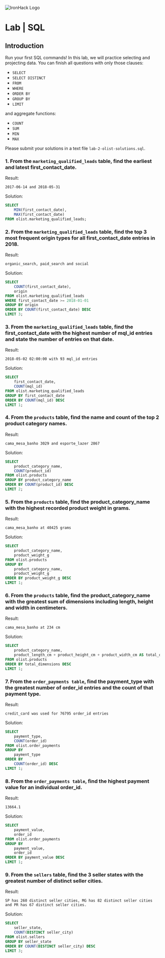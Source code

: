 ![IronHack Logo](https://s3-eu-west-1.amazonaws.com/ih-materials/uploads/upload_d5c5793015fec3be28a63c4fa3dd4d55.png)

# Lab | SQL

## Introduction

Run your first SQL commands! In this lab, we will practice selecting and projecting data. You can finish all questions with only those clauses:
- `SELECT`
- `SELECT DISTINCT`
- `FROM`
- `WHERE`
- `ORDER BY`
- `GROUP BY`
- `LIMIT`

and aggregate functions:
- `COUNT`
- `SUM`
- `MIN`
- `MAX`

Please submit your solutions in a text file `lab-2-olist-solutions.sql`.

### 1. From the `marketing_qualified_leads` table, find the earliest and latest first_contact_date.

Result:
```
2017-06-14 and 2018-05-31
```
Solution:
```sql
SELECT
    MIN(first_contact_date),
    MAX(first_contact_date)
FROM olist.marketing_qualified_leads;
```

### 2. From the `marketing_qualified_leads` table, find the top 3 most frequent origin types for all first_contact_date entries in 2018.
Result:
```
organic_search, paid_search and social
```
Solution:
```sql
SELECT
    COUNT(first_contact_date),
    origin
FROM olist.marketing_qualified_leads
WHERE first_contact_date >= 2018-01-01
GROUP BY origin
ORDER BY COUNT(first_contact_date) DESC
LIMIT 3;
```

### 3. From the `marketing_qualified_leads` table, find the first_contact_date with the highest number of mql_id entries and state the number of entries on that date.
Result:
```
2018-05-02 02:00:00 with 93 mql_id entries
```
Solution:
```sql
SELECT
    first_contact_date,
    COUNT(mql_id)
FROM olist.marketing_qualified_leads
GROUP BY first_contact_date
ORDER BY COUNT(mql_id) DESC
LIMIT 1;
```

### 4. From the `products` table, find the name and count of the top 2 product category names.
Result:
```
cama_mesa_banho 3029 and esporte_lazer 2867
```
Solution:
```sql
SELECT
    product_category_name,
    COUNT(product_id)
FROM olist.products
GROUP BY product_category_name
ORDER BY COUNT(product_id) DESC
LIMIT 2;
```

### 5. From the `products` table, find the product_category_name with the highest recorded product weight in grams.
Result:
```
cama_mesa_banho at 40425 grams
```
Solution:
```sql
SELECT
    product_category_name,
    product_weight_g
FROM olist.products
GROUP BY
    product_category_name,
    product_weight_g
ORDER BY product_weight_g DESC
LIMIT 1;
```

### 6. From the `products` table, find the product_category_name with the greatest sum of dimensions including length, height and width in centimeters.
Result:
```
cama_mesa_banho at 234 cm
```
Solution:
```sql
SELECT
    product_category_name,
    product_length_cm + product_height_cm + product_width_cm AS total_dimensions
FROM olist.products
ORDER BY total_dimensions DESC
LIMIT 1;
```

### 7. From the `order_payments table`, find the payment_type with the greatest number of order_id entries and the count of that payment type.
Result:
```
credit_card was used for 76795 order_id entries
```
Solution:
```sql
SELECT
    payment_type,
    COUNT(order_id)
FROM olist.order_payments
GROUP BY
    payment_type
ORDER BY
    COUNT(order_id) DESC
LIMIT 1;
```

### 8. From the `order_payments table`, find the highest payment value for an individual order_id.
Result:
```
13664.1
```
Solution:
```sql
SELECT
    payment_value,
    order_id
FROM olist.order_payments
GROUP BY
    payment_value,
    order_id
ORDER BY payment_value DESC
LIMIT 1;
```

### 9. From the `sellers` table, find the 3 seller states with the greatest number of distinct seller cities.
Result:
```
SP has 260 distinct seller cities, MG has 82 distinct seller cities and PR has 67 distinct seller cities.
```
Solution:
```sql
SELECT
    seller_state,
    COUNT(DISTINCT seller_city)
FROM olist.sellers
GROUP BY seller_state
ORDER BY COUNT(DISTINCT seller_city) DESC
LIMIT 3;
```
